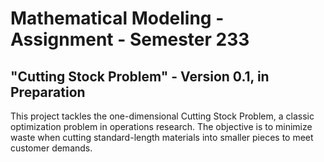 # Mathematical Modeling - Assignment - Semester 233

## "Cutting Stock Problem" - Version 0.1, in Preparation

This project tackles the one-dimensional Cutting Stock Problem, a classic optimization problem in operations research. The objective is to minimize waste when cutting standard-length materials into smaller pieces to meet customer demands.


